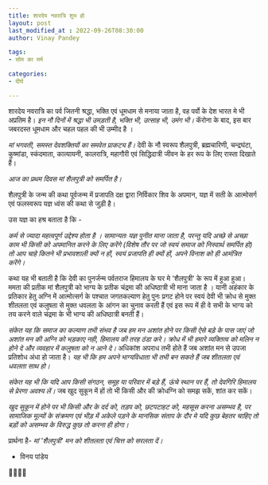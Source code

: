 ```yaml
---
title: शारदेय नवरात्रि शुभ हो
layout: post
last_modified_at : 2022-09-26T08:30:00
author: Vinay Pandey

tags:
- सोम का मर्म

categories:
- दीर्घ

---
```


शारदेय नवरात्रि का पर्व जितनी श्रद्धा, भक्ति एवं धूमधाम से मनाया जाता है, वह पर्वो के देश भारत मे भी अप्रतिम है। *इन नौ दिनों में श्रद्धा भी उमड़ती है, भक्ति भी, उत्साह भी, उमंग भी।* कॅरोना के बाद, इस बार जबरदस्त धूमधाम और चहल पहल की भी उम्मीद है । 

*मां भगवती, समस्त देवशक्तियों का समवेत प्राकट्य हैं।* देवी के नौ स्वरूप शैलपुत्री, ब्रह्मचारिणी, चन्द्रघंटा, कुष्मांडा, स्कंदमाता, कात्यायनी, कालरात्रि, महागौरी एवं सिद्धिदात्री जीवन के हर रूप के लिए रास्ता दिखाते हैं। 

*आज का प्रथम दिवस मां शैलपुत्री को समर्पित है।*

शैलपुत्री के जन्म की कथा पूर्वजन्म में प्रजापति दक्ष द्वारा निर्विकार शिव के अपमान, यज्ञ में सती के आत्मोसर्ग एवं फलस्वरूप यज्ञ ध्वंस की कथा से जुड़ी है। 

उस यज्ञ का हश्र बताता है  कि - 

*कर्म से ज्यादा महत्वपूर्ण उद्देश्य होता है । सामान्यतः यज्ञ पुनीत माना जाता है, परन्तु यदि अच्छे से अच्छा काम भी किसी को अपमानित करने के लिए करेंगे (विशेष तौर पर जो स्वयं समाज को निस्वार्थ समर्पित हो) तो आप चाहे कितने भी प्रभावशाली क्यों न हों, स्वयं प्रजापति ही क्यों हों, अपने  विनाश को ही आमंत्रित करेंगे।*

कथा यह भी बताती है कि देवी का पुनर्जन्म पर्वतराज हिमालय के घर मे 'शैलपुत्री' के रूप में हुआ हुआ। ममता की प्रतीक मां शैलपुत्री को भाग्य के प्रतीक चंद्रमा की अधिष्ठात्री भी माना जाता है । 
यानी अहंकार के प्रतिकार हेतु अग्नि में आत्मोत्सर्ग के पश्चात जगतकल्याण हेतु पुनः प्रगट होने पर स्वयं देवी भी क्रोध से मुक्त शीतलता एवं कलुषता से मुक्त धवलता  के आंगन का चुनाव करती हैं एवं इस रूप में ही वे सभी के भाग्य को तय करने वाले चंद्रमा के भी भाग्य की अधिष्ठात्री बनती हैं।

*संकेत यह कि समाज का कल्याण तभी संभव है जब हम मन अशांत होने पर किसी ऐसे बड़े के पास जाएं जो अशांत मन की अग्नि को भड़काए नही, हिमालय की तरह ठंडा करे। क्रोध में भी हमारे व्यक्तित्व को मलिन न होने दे और व्यवहार में  कलुषता को न आने दे।* अधिकांश अपराध तभी होते हैं जब अशांत मन से उपजा प्रतिशोध अंधा हो जाता है। *यह भी कि हम अपने भाग्यविधाता  भी तभी बन सकते हैं जब शीतलता एवं धवलता साथ हो।*

*संकेत यह भी कि यदि आप किसी संगठन, समूह या परिवार में बड़े हैं, ऊंचे स्थान पर हैं, तो देवगिरि हिमालय से प्रेरणा अवश्य लें।* जब खुद सुकून में हों तो भी किसी और की क्रोधग्नि को समझ सकें, शांत कर सकें।  

*खुद सुकून में होने पर भी किसी और के दर्द को, तड़प को, छटपटाहट को, महसूस करना असम्भव है, पर सामाजिक मूल्यों के संक्रमण एवं भीड़ में अकेले पड़ने के मानसिक संताप के दौर मे यदि कुछ बेहतर चाहिए तो बड़ों को असम्भव के विरुद्ध कुछ तो करना ही होगा।*  

प्रार्थना है-
*मां 'शैलपुत्री' मन को शीतलता एवं चित्त को सरलता दें।*

- विनय पांडेय

🙏🌷🌷🙏
